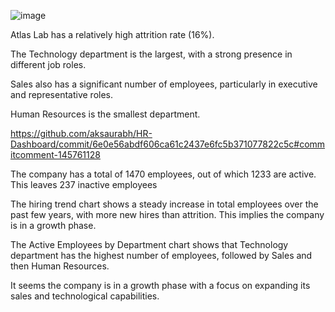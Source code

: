 ![image](https://github.com/user-attachments/assets/ab254f65-0bfc-4544-8033-f5c26df3056c)

Atlas Lab has a relatively high attrition rate (16%).

The Technology department is the largest, with a strong presence in different job roles.

Sales also has a significant number of employees, particularly in executive and representative roles.

Human Resources is the smallest department.

https://github.com/aksaurabh/HR-Dashboard/commit/6e0e56abdf606ca61c2437e6fc5b371077822c5c#commitcomment-145761128

The company has a total of 1470 employees, out of which 1233 are active. This leaves 237 inactive employees

The hiring trend chart shows a steady increase in total employees over the past few years, with more new hires than attrition. This implies the company is in a growth phase.

The Active Employees by Department chart shows that Technology department has the highest number of employees, followed by Sales and then Human Resources.

It seems the company is in a growth phase with a focus on expanding its sales and technological capabilities.
